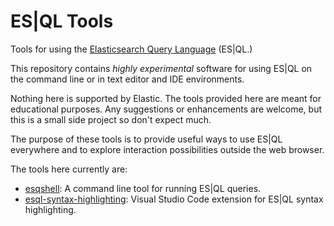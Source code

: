 # ES|QL Tools

Tools for using the [Elasticsearch Query Language](https://www.elastic.co/guide/en/elasticsearch/reference/master/esql.html) (ES|QL.)

This repository contains _highly experimental_ software for using ES|QL on the command line or in text editor and IDE environments.

Nothing here is supported by Elastic. The tools provided here are meant for educational purposes. Any suggestions or enhancements are welcome, but this is a small side project so don't expect much.

The purpose of these tools is to provide useful ways to use ES|QL everywhere and to explore interaction possibilities outside the web browser.

The tools here currently are:

* [esqshell](./esqshell): A command line tool for running ES|QL queries.
* [esql-syntax-highlighting](./esql-syntax-highlighting): Visual Studio Code extension for ES|QL syntax highlighting.

